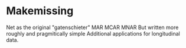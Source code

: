 # Makemissing

Net as the original "gatenschieter" MAR MCAR MNAR
But written more roughly and pragmitically simple
Additional applications for longitudinal data. 
